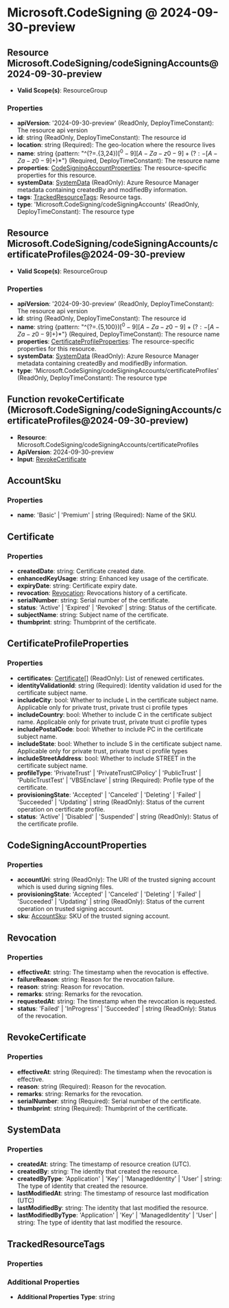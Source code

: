 # Microsoft.CodeSigning @ 2024-09-30-preview

## Resource Microsoft.CodeSigning/codeSigningAccounts@2024-09-30-preview
* **Valid Scope(s)**: ResourceGroup
### Properties
* **apiVersion**: '2024-09-30-preview' (ReadOnly, DeployTimeConstant): The resource api version
* **id**: string (ReadOnly, DeployTimeConstant): The resource id
* **location**: string (Required): The geo-location where the resource lives
* **name**: string {pattern: "^(?=.{3,24}$)[^0-9][A-Za-z0-9]+(?:-[A-Za-z0-9]+)*$"} (Required, DeployTimeConstant): The resource name
* **properties**: [CodeSigningAccountProperties](#codesigningaccountproperties): The resource-specific properties for this resource.
* **systemData**: [SystemData](#systemdata) (ReadOnly): Azure Resource Manager metadata containing createdBy and modifiedBy information.
* **tags**: [TrackedResourceTags](#trackedresourcetags): Resource tags.
* **type**: 'Microsoft.CodeSigning/codeSigningAccounts' (ReadOnly, DeployTimeConstant): The resource type

## Resource Microsoft.CodeSigning/codeSigningAccounts/certificateProfiles@2024-09-30-preview
* **Valid Scope(s)**: ResourceGroup
### Properties
* **apiVersion**: '2024-09-30-preview' (ReadOnly, DeployTimeConstant): The resource api version
* **id**: string (ReadOnly, DeployTimeConstant): The resource id
* **name**: string {pattern: "^(?=.{5,100}$)[^0-9][A-Za-z0-9]+(?:-[A-Za-z0-9]+)*$"} (Required, DeployTimeConstant): The resource name
* **properties**: [CertificateProfileProperties](#certificateprofileproperties): The resource-specific properties for this resource.
* **systemData**: [SystemData](#systemdata) (ReadOnly): Azure Resource Manager metadata containing createdBy and modifiedBy information.
* **type**: 'Microsoft.CodeSigning/codeSigningAccounts/certificateProfiles' (ReadOnly, DeployTimeConstant): The resource type

## Function revokeCertificate (Microsoft.CodeSigning/codeSigningAccounts/certificateProfiles@2024-09-30-preview)
* **Resource**: Microsoft.CodeSigning/codeSigningAccounts/certificateProfiles
* **ApiVersion**: 2024-09-30-preview
* **Input**: [RevokeCertificate](#revokecertificate)

## AccountSku
### Properties
* **name**: 'Basic' | 'Premium' | string (Required): Name of the SKU.

## Certificate
### Properties
* **createdDate**: string: Certificate created date.
* **enhancedKeyUsage**: string: Enhanced key usage of the certificate.
* **expiryDate**: string: Certificate expiry date.
* **revocation**: [Revocation](#revocation): Revocations history of a certificate.
* **serialNumber**: string: Serial number of the certificate.
* **status**: 'Active' | 'Expired' | 'Revoked' | string: Status of the certificate.
* **subjectName**: string: Subject name of the certificate.
* **thumbprint**: string: Thumbprint of the certificate.

## CertificateProfileProperties
### Properties
* **certificates**: [Certificate](#certificate)[] (ReadOnly): List of renewed certificates.
* **identityValidationId**: string (Required): Identity validation id used for the certificate subject name.
* **includeCity**: bool: Whether to include L in the certificate subject name. Applicable only for private trust, private trust ci profile types
* **includeCountry**: bool: Whether to include C in the certificate subject name. Applicable only for private trust, private trust ci profile types
* **includePostalCode**: bool: Whether to include PC in the certificate subject name.
* **includeState**: bool: Whether to include S in the certificate subject name. Applicable only for private trust, private trust ci profile types
* **includeStreetAddress**: bool: Whether to include STREET in the certificate subject name.
* **profileType**: 'PrivateTrust' | 'PrivateTrustCIPolicy' | 'PublicTrust' | 'PublicTrustTest' | 'VBSEnclave' | string (Required): Profile type of the certificate.
* **provisioningState**: 'Accepted' | 'Canceled' | 'Deleting' | 'Failed' | 'Succeeded' | 'Updating' | string (ReadOnly): Status of the current operation on certificate profile.
* **status**: 'Active' | 'Disabled' | 'Suspended' | string (ReadOnly): Status of the certificate profile.

## CodeSigningAccountProperties
### Properties
* **accountUri**: string (ReadOnly): The URI of the trusted signing account which is used during signing files.
* **provisioningState**: 'Accepted' | 'Canceled' | 'Deleting' | 'Failed' | 'Succeeded' | 'Updating' | string (ReadOnly): Status of the current operation on trusted signing account.
* **sku**: [AccountSku](#accountsku): SKU of the trusted signing account.

## Revocation
### Properties
* **effectiveAt**: string: The timestamp when the revocation is effective.
* **failureReason**: string: Reason for the revocation failure.
* **reason**: string: Reason for revocation.
* **remarks**: string: Remarks for the revocation.
* **requestedAt**: string: The timestamp when the revocation is requested.
* **status**: 'Failed' | 'InProgress' | 'Succeeded' | string (ReadOnly): Status of the revocation.

## RevokeCertificate
### Properties
* **effectiveAt**: string (Required): The timestamp when the revocation is effective.
* **reason**: string (Required): Reason for the revocation.
* **remarks**: string: Remarks for the revocation.
* **serialNumber**: string (Required): Serial number of the certificate.
* **thumbprint**: string (Required): Thumbprint of the certificate.

## SystemData
### Properties
* **createdAt**: string: The timestamp of resource creation (UTC).
* **createdBy**: string: The identity that created the resource.
* **createdByType**: 'Application' | 'Key' | 'ManagedIdentity' | 'User' | string: The type of identity that created the resource.
* **lastModifiedAt**: string: The timestamp of resource last modification (UTC)
* **lastModifiedBy**: string: The identity that last modified the resource.
* **lastModifiedByType**: 'Application' | 'Key' | 'ManagedIdentity' | 'User' | string: The type of identity that last modified the resource.

## TrackedResourceTags
### Properties
### Additional Properties
* **Additional Properties Type**: string

